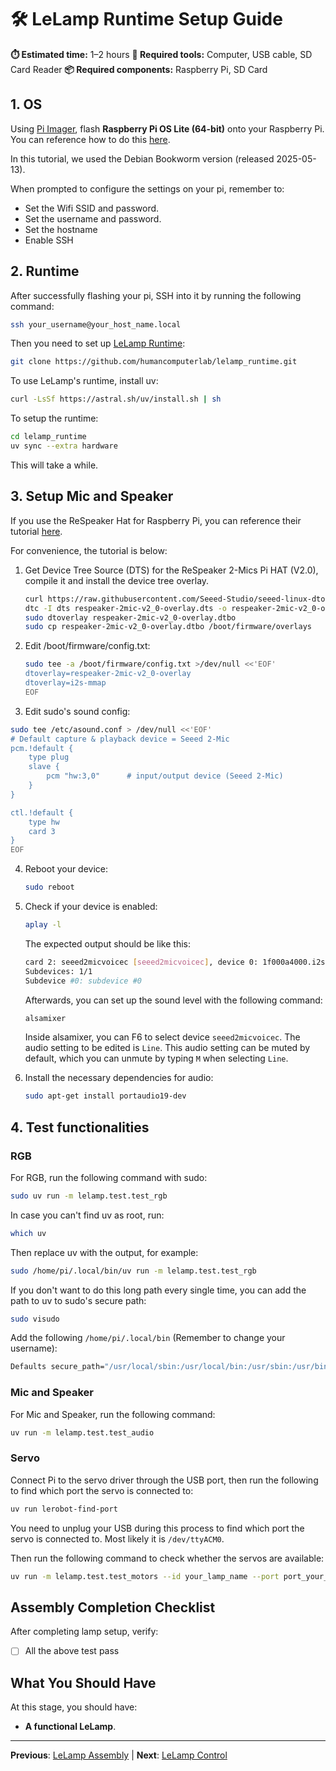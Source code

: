 # 🛠️ LeLamp Runtime Setup Guide

**⏱️ Estimated time:** 1–2 hours
**🔧 Required tools:** Computer, USB cable, SD Card Reader
**📦 Required components:** Raspberry Pi, SD Card

## 1. OS

Using [Pi Imager](https://www.raspberrypi.com/software/), flash **Raspberry Pi OS Lite (64-bit)** onto your Raspberry Pi. You can reference how to do this [here](https://www.raspberrypi.com/documentation/computers/getting-started.html).

In this tutorial, we used the Debian Bookworm version (released 2025-05-13).

When prompted to configure the settings on your pi, remember to:

- Set the Wifi SSID and password.
- Set the username and password.
- Set the hostname
- Enable SSH

## 2. Runtime

After successfully flashing your pi, SSH into it by running the following command:

```bash
ssh your_username@your_host_name.local
```

Then you need to set up [LeLamp Runtime](https://github.com/humancomputerlab/lelamp_runtime):

```bash
git clone https://github.com/humancomputerlab/lelamp_runtime.git
```

To use LeLamp's runtime, install uv:

```bash
curl -LsSf https://astral.sh/uv/install.sh | sh
```

To setup the runtime:

```bash
cd lelamp_runtime
uv sync --extra hardware
```

This will take a while.

## 3. Setup Mic and Speaker

If you use the ReSpeaker Hat for Raspberry Pi, you can reference their tutorial [here](https://wiki.seeedstudio.com/respeaker_2_mics_pi_hat_raspberry_v2/).

For convenience, the tutorial is below:

1. Get Device Tree Source (DTS) for the ReSpeaker 2-Mics Pi HAT (V2.0), compile it and install the device tree overlay.

   ```bash
   curl https://raw.githubusercontent.com/Seeed-Studio/seeed-linux-dtoverlays/refs/heads/master/overlays/rpi/respeaker-2mic-v2_0-overlay.dts -o respeaker-2mic-v2_0-overlay.dts
   dtc -I dts respeaker-2mic-v2_0-overlay.dts -o respeaker-2mic-v2_0-overlay.dtbo
   sudo dtoverlay respeaker-2mic-v2_0-overlay.dtbo
   sudo cp respeaker-2mic-v2_0-overlay.dtbo /boot/firmware/overlays
   ```

2. Edit /boot/firmware/config.txt:

   ```bash
   sudo tee -a /boot/firmware/config.txt >/dev/null <<'EOF'
   dtoverlay=respeaker-2mic-v2_0-overlay
   dtoverlay=i2s-mmap
   EOF
   ```

3. Edit sudo's sound config:

```bash
sudo tee /etc/asound.conf > /dev/null <<'EOF'
# Default capture & playback device = Seeed 2-Mic
pcm.!default {
    type plug
    slave {
        pcm "hw:3,0"      # input/output device (Seeed 2-Mic)
    }
}

ctl.!default {
    type hw
    card 3
}
EOF
```

4. Reboot your device:

   ```bash
   sudo reboot
   ```

5. Check if your device is enabled:

   ```bash
   aplay -l
   ```

   The expected output should be like this:

   ```bash
   card 2: seeed2micvoicec [seeed2micvoicec], device 0: 1f000a4000.i2s-tlv320aic3x-hifi tlv320aic3x-hifi-0 [1f000a4000.i2s-tlv320aic3x-hifi tlv320aic3x-hifi-0]
   Subdevices: 1/1
   Subdevice #0: subdevice #0
   ```

   Afterwards, you can set up the sound level with the following command:

   ```bash
   alsamixer
   ```

   Inside alsamixer, you can F6 to select device `seeed2micvoicec`. The audio setting to be edited is `Line`. This audio setting can be muted by default, which you can unmute by typing `M` when selecting `Line`.

6. Install the necessary dependencies for audio:

   ```bash
   sudo apt-get install portaudio19-dev
   ```

## 4. Test functionalities

### RGB

For RGB, run the following command with sudo:

```bash
sudo uv run -m lelamp.test.test_rgb
```

In case you can't find uv as root, run:

```bash
which uv
```

Then replace uv with the output, for example:

```bash
sudo /home/pi/.local/bin/uv run -m lelamp.test.test_rgb
```

If you don't want to do this long path every single time, you can add the path to uv to sudo's secure path:

```bash
sudo visudo
```

Add the following `/home/pi/.local/bin` (Remember to change your username):

```bash
Defaults secure_path="/usr/local/sbin:/usr/local/bin:/usr/sbin:/usr/bin:/sbin:/bin:/home/pi/.local/bin"
```

### Mic and Speaker

For Mic and Speaker, run the following command:

```bash
uv run -m lelamp.test.test_audio
```

### Servo

Connect Pi to the servo driver through the USB port, then run the following to find which port the servo is connected to:

```bash
uv run lerobot-find-port
```

You need to unplug your USB during this process to find which port the servo is connected to. Most likely it is `/dev/ttyACM0`.

Then run the following command to check whether the servos are available:

```bash
uv run -m lelamp.test.test_motors --id your_lamp_name --port port_your_servo_driver_is_connected_to
```

## Assembly Completion Checklist

After completing lamp setup, verify:

- [ ] All the above test pass

## What You Should Have

At this stage, you should have:

- **A functional LeLamp**.

---

**Previous**: [LeLamp Assembly](./3.%20LeLamp%20Assembly.md) | **Next**: [LeLamp Control](./5.%20LeLamp%20Control.md)
